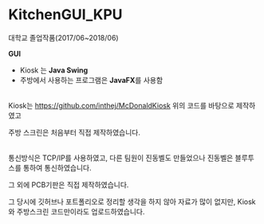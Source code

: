 # KitchenGUI_KPU
 대학교 졸업작품(2017/06~2018/06)

**GUI**<br>
- Kiosk 는 **Java Swing**<br>
- 주방에서 사용하는 프로그램은 **JavaFX**를 사용함
<br><br>

Kiosk는
https://github.com/inthej/McDonaldKiosk
위의 코드를 바탕으로 제작하였고

주방 스크린은 처음부터 직접 제작하였습니다.
<br><br>

통신방식은 TCP/IP를 사용하였고, 다른 팀원이 진동벨도 만들었으나
진동벨은 블루투스를 통하여 통신하였습니다.

그 외에 PCB기판은 직접 제작하였습니다.

그 당시에 깃허브나 포트폴리오로 정리할 생각을 하지 않아 자료가 많이 없지만,
Kiosk와 주방스크린 코드만이라도 업로드하였습니다.
